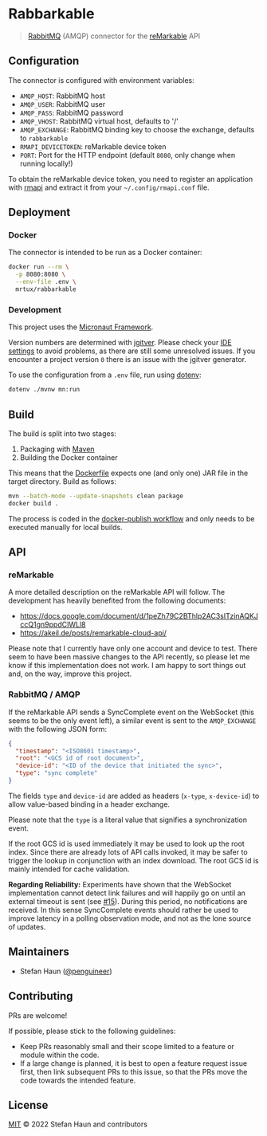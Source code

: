 # Rabbarkable

> [RabbitMQ](https://www.rabbitmq.com/) (AMQP) connector for the [reMarkable](https://remarkable.com/) API

## Configuration

The connector is configured with environment variables:

* `AMQP_HOST`: RabbitMQ host
* `AMQP_USER`: RabbitMQ user
* `AMQP_PASS`: RabbitMQ password
* `AMQP_VHOST`: RabbitMQ virtual host, defaults to '/'
* `AMQP_EXCHANGE`: RabbitMQ binding key to choose the exchange, defaults to `rabbarkable`
* `RMAPI_DEVICETOKEN`: reMarkable device token
* `PORT`: Port for the HTTP endpoint (default `8080`, only change when running locally!)

To obtain the reMarkable device token, you need to register an application with [rmapi](https://github.com/juruen/rmapi) and extract it from your `~/.config/rmapi.conf` file.

## Deployment

### Docker

The connector is intended to be run as a Docker container:
```bash
docker run --rm \
  -p 8080:8080 \
  --env-file .env \
  mrtux/rabbarkable
```

### Development

This project uses the [Micronaut Framework](https://micronaut.io/).

Version numbers are determined with [jgitver](https://jgitver.github.io/).
Please check your [IDE settings](https://jgitver.github.io/#_ides_usage) to avoid problems, as there are still some unresolved issues.
If you encounter a project version `0` there is an issue with the jgitver generator.

To use the configuration from a `.env` file, run using [dotenv](https://github.com/therootcompany/dotenv):
```bash
dotenv ./mvnw mn:run
```

## Build

The build is split into two stages:
1. Packaging with [Maven](https://maven.apache.org/)
2. Building the Docker container

This means that the [Dockerfile](Dockerfile) expects one (and only one) JAR file in the target directory.
Build as follows:

```bash
mvn --batch-mode --update-snapshots clean package
docker build .
```

The process is coded in the [docker-publish workflow](.github/workflows/docker-publish.yml) and only needs to be
executed manually for local builds.


## API

### reMarkable

A more detailed description on the reMarkable API will follow. The development has heavily benefited from the following
documents:

* https://docs.google.com/document/d/1peZh79C2BThlp2AC3sITzinAQKJccQ1gn9ppdCIWLl8
* https://akeil.de/posts/remarkable-cloud-api/

Please note that I currently have only one account and device to test.
There seem to have been massive changes to the API recently, so please let me know if this implementation does not work.
I am happy to sort things out and, on the way, improve this project.

### RabbitMQ / AMQP

If the reMarkable API sends a SyncComplete event on the WebSocket (this seems to be the only event left), a similar
event is sent to the `AMQP_EXCHANGE` with the following JSON form:

```json
{
  "timestamp": "<ISO8601 timestamp>",
  "root": "<GCS id of root document>",
  "device-id": "<ID of the device that initiated the sync>",
  "type": "sync complete"
}
```

The fields `type` and `device-id` are added as headers (`x-type`, `x-device-id`) to allow value-based binding in a header exchange.

Please note that the `type` is a literal value that signifies a synchronization event.

If the root GCS id is used immediately it may be used to look up the root index. 
Since there are already lots of API calls invoked, it may be safer to trigger the lookup in conjunction with an index 
download.
The root GCS id is mainly intended for cache validation.

**Regarding Reliability:**
Experiments have shown that the WebSocket implementation cannot detect link failures
and will happily go on until an external timeout is sent (see [#15](https://github.com/penguineer/Rabbarkable/issues/15)).
During this period, no notifications are received.
In this sense SyncComplete events should rather be used to improve latency in a polling observation mode, 
and not as the lone source of updates.  

## Maintainers

* Stefan Haun ([@penguineer](https://github.com/penguineer))


## Contributing

PRs are welcome!

If possible, please stick to the following guidelines:

* Keep PRs reasonably small and their scope limited to a feature or module within the code.
* If a large change is planned, it is best to open a feature request issue first, then link subsequent PRs to this issue, so that the PRs move the code towards the intended feature.


## License

[MIT](LICENSE.txt) © 2022 Stefan Haun and contributors

